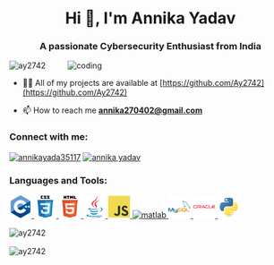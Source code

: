 <h1 align="center">Hi 👋, I'm Annika Yadav</h1>
<h3 align="center">A passionate Cybersecurity Enthusiast from India</h3>
<img align= "right" alt = "coding" width = "400" src = https://i0.wp.com/apt4power.com/wp-content/uploads/2021/08/Cybersecurity-Penetration-Testing.gif?resize=800%2C450&ssl=1>

<p align="left"> <img src="https://komarev.com/ghpvc/?username=ay2742&label=Profile%20views&color=0e75b6&style=flat" alt="ay2742" /> </p>

- 👨‍💻 All of my projects are available at [https://github.com/Ay2742](https://github.com/Ay2742)

- 📫 How to reach me **annika270402@gmail.com**

<h3 align="left">Connect with me:</h3>
<p align="left">
<a href="https://twitter.com/annikayada35117" target="blank"><img align="center" src="https://raw.githubusercontent.com/rahuldkjain/github-profile-readme-generator/master/src/images/icons/Social/twitter.svg" alt="annikayada35117" height="30" width="40" /></a>
<a href="https://linkedin.com/in/annika yadav" target="blank"><img align="center" src="https://raw.githubusercontent.com/rahuldkjain/github-profile-readme-generator/master/src/images/icons/Social/linked-in-alt.svg" alt="annika yadav" height="30" width="40" /></a>
</p>

<h3 align="left">Languages and Tools:</h3>
<p align="left"> <a href="https://www.w3schools.com/cpp/" target="_blank" rel="noreferrer"> <img src="https://raw.githubusercontent.com/devicons/devicon/master/icons/cplusplus/cplusplus-original.svg" alt="cplusplus" width="40" height="40"/> </a> <a href="https://www.w3schools.com/css/" target="_blank" rel="noreferrer"> <img src="https://raw.githubusercontent.com/devicons/devicon/master/icons/css3/css3-original-wordmark.svg" alt="css3" width="40" height="40"/> </a> <a href="https://www.w3.org/html/" target="_blank" rel="noreferrer"> <img src="https://raw.githubusercontent.com/devicons/devicon/master/icons/html5/html5-original-wordmark.svg" alt="html5" width="40" height="40"/> </a> <a href="https://www.java.com" target="_blank" rel="noreferrer"> <img src="https://raw.githubusercontent.com/devicons/devicon/master/icons/java/java-original.svg" alt="java" width="40" height="40"/> </a> <a href="https://developer.mozilla.org/en-US/docs/Web/JavaScript" target="_blank" rel="noreferrer"> <img src="https://raw.githubusercontent.com/devicons/devicon/master/icons/javascript/javascript-original.svg" alt="javascript" width="40" height="40"/> </a> <a href="https://www.mathworks.com/" target="_blank" rel="noreferrer"> <img src="https://upload.wikimedia.org/wikipedia/commons/2/21/Matlab_Logo.png" alt="matlab" width="40" height="40"/> </a> <a href="https://www.mysql.com/" target="_blank" rel="noreferrer"> <img src="https://raw.githubusercontent.com/devicons/devicon/master/icons/mysql/mysql-original-wordmark.svg" alt="mysql" width="40" height="40"/> </a> <a href="https://www.oracle.com/" target="_blank" rel="noreferrer"> <img src="https://raw.githubusercontent.com/devicons/devicon/master/icons/oracle/oracle-original.svg" alt="oracle" width="40" height="40"/> </a> <a href="https://www.python.org" target="_blank" rel="noreferrer"> <img src="https://raw.githubusercontent.com/devicons/devicon/master/icons/python/python-original.svg" alt="python" width="40" height="40"/> </a> </p>

<p><img align="center" src="https://github-readme-stats.vercel.app/api/top-langs?username=ay2742&show_icons=true&locale=en&layout=compact" alt="ay2742" /></p>

<p><img align="center" src="https://github-readme-streak-stats.herokuapp.com/?user=ay2742&" alt="ay2742" /></p>
